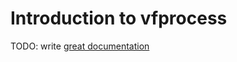 # Introduction to vfprocess

TODO: write [great documentation](http://jacobian.org/writing/what-to-write/)
